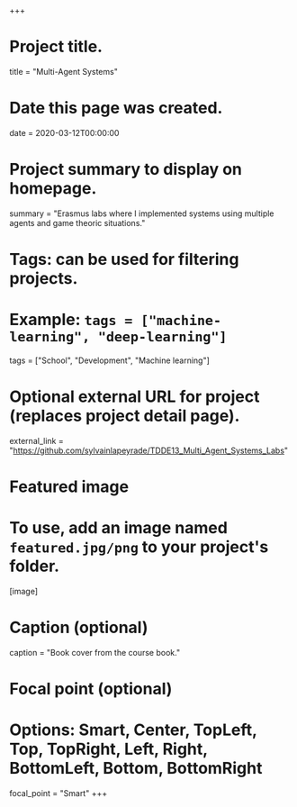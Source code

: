 +++
# Project title.
title = "Multi-Agent Systems"

# Date this page was created.
date = 2020-03-12T00:00:00

# Project summary to display on homepage.
summary = "Erasmus labs where I implemented systems using multiple agents and game theoric situations."

# Tags: can be used for filtering projects.
# Example: `tags = ["machine-learning", "deep-learning"]`
tags = ["School", "Development", "Machine learning"]

# Optional external URL for project (replaces project detail page).
external_link = "https://github.com/sylvainlapeyrade/TDDE13_Multi_Agent_Systems_Labs"

# Featured image
# To use, add an image named `featured.jpg/png` to your project's folder. 
[image]
  # Caption (optional)
  caption = "Book cover from the course book."

  # Focal point (optional)
  # Options: Smart, Center, TopLeft, Top, TopRight, Left, Right, BottomLeft, Bottom, BottomRight
  focal_point = "Smart"
+++
